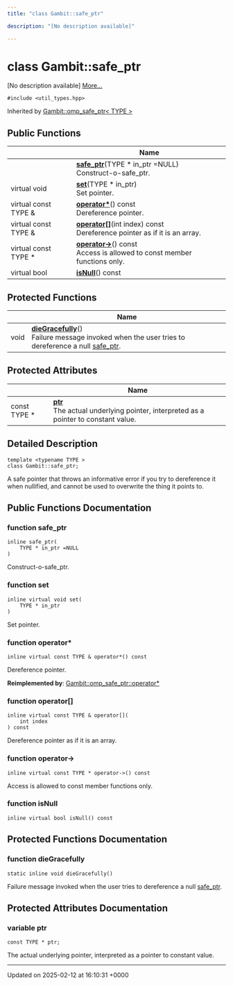 ```yaml
---
title: "class Gambit::safe_ptr"

description: "[No description available]"

---
```


# class Gambit::safe_ptr



[No description available] [More...](#detailed-description)


`#include <util_types.hpp>`

Inherited by [Gambit::omp_safe_ptr< TYPE >](/documentation/code/classes/classgambit_1_1omp__safe__ptr/)

## Public Functions

|                | Name           |
| -------------- | -------------- |
| | **[safe_ptr](/documentation/code/classes/classgambit_1_1safe__ptr/#function-safe-ptr)**(TYPE * in_ptr =NULL)<br>Construct-o-safe_ptr.  |
| virtual void | **[set](/documentation/code/classes/classgambit_1_1safe__ptr/#function-set)**(TYPE * in_ptr)<br>Set pointer.  |
| virtual const TYPE & | **[operator*](/documentation/code/classes/classgambit_1_1safe__ptr/#function-operator)**() const<br>Dereference pointer.  |
| virtual const TYPE & | **[operator[]](/documentation/code/classes/classgambit_1_1safe__ptr/#function-operator)**(int index) const<br>Dereference pointer as if it is an array.  |
| virtual const TYPE * | **[operator->](/documentation/code/classes/classgambit_1_1safe__ptr/#function-operator)**() const<br>Access is allowed to const member functions only.  |
| virtual bool | **[isNull](/documentation/code/classes/classgambit_1_1safe__ptr/#function-isnull)**() const |

## Protected Functions

|                | Name           |
| -------------- | -------------- |
| void | **[dieGracefully](/documentation/code/classes/classgambit_1_1safe__ptr/#function-diegracefully)**()<br>Failure message invoked when the user tries to dereference a null [safe_ptr](/documentation/code/classes/classgambit_1_1safe__ptr/).  |

## Protected Attributes

|                | Name           |
| -------------- | -------------- |
| const TYPE * | **[ptr](/documentation/code/classes/classgambit_1_1safe__ptr/#variable-ptr)** <br>The actual underlying pointer, interpreted as a pointer to constant value.  |

## Detailed Description

```
template <typename TYPE >
class Gambit::safe_ptr;
```


A safe pointer that throws an informative error if you try to dereference it when nullified, and cannot be used to overwrite the thing it points to. 

## Public Functions Documentation

### function safe_ptr

```
inline safe_ptr(
    TYPE * in_ptr =NULL
)
```

Construct-o-safe_ptr. 

### function set

```
inline virtual void set(
    TYPE * in_ptr
)
```

Set pointer. 

### function operator*

```
inline virtual const TYPE & operator*() const
```

Dereference pointer. 

**Reimplemented by**: [Gambit::omp_safe_ptr::operator*](/documentation/code/classes/classgambit_1_1omp__safe__ptr/#function-operator)


### function operator[]

```
inline virtual const TYPE & operator[](
    int index
) const
```

Dereference pointer as if it is an array. 

### function operator->

```
inline virtual const TYPE * operator->() const
```

Access is allowed to const member functions only. 

### function isNull

```
inline virtual bool isNull() const
```


## Protected Functions Documentation

### function dieGracefully

```
static inline void dieGracefully()
```

Failure message invoked when the user tries to dereference a null [safe_ptr](/documentation/code/classes/classgambit_1_1safe__ptr/). 

## Protected Attributes Documentation

### variable ptr

```
const TYPE * ptr;
```

The actual underlying pointer, interpreted as a pointer to constant value. 

-------------------------------

Updated on 2025-02-12 at 16:10:31 +0000